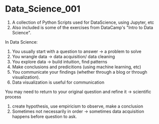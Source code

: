 # Data_Science_001
1. A collection of Python Scripts used for DataScience, using Jupyter, etc
2. Also included is some of the exercises from DataCamp's "Intro to Data Science". 



In Data Science:

1. You usually start with a question to answer -> a problem to solve
2. You wrangle data -> data acquisition/ data cleaning
3. You explore data -> build intuition, find patterns
4. Make conclusions and predicitions (using machine learning, etc)
5. You communicate your findings (whether through a blog or through visualization).
  1. Data visualization is useful for communication

You may need to return to your original question and refine it -> scientific process
1. create hypothesis, use empiricism to observe, make a conclusion
2. Sometimes not necessarily in order -> sometimes data acquisition happens before question to ask.

